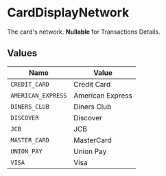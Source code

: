 # CardDisplayNetwork

The card's network. **Nullable** for Transactions Details.


## Values

| Name               | Value              |
| ------------------ | ------------------ |
| `CREDIT_CARD`      | Credit Card        |
| `AMERICAN_EXPRESS` | American Express   |
| `DINERS_CLUB`      | Diners Club        |
| `DISCOVER`         | Discover           |
| `JCB`              | JCB                |
| `MASTER_CARD`      | MasterCard         |
| `UNION_PAY`        | Union Pay          |
| `VISA`             | Visa               |